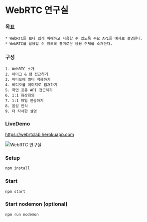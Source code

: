 # WebRTC 연구실 


### 목표

	* WebRTC를 보다 쉽게 이해하고 사용할 수 있도록 주요 API를 예제로 설명한다.
	* WebRTC를 활용할 수 있도록 흥미로운 응용 주제를 소개한다.

### 구성

	1. WebRTC 소개
	2. 마이크 & 캠 접근하기
	3. 비디오에 필터 적용하기
	4. 비디오를 이미지로 캡쳐하기
	5. 화면 공유 API 접근하기
	6. 1:1 화상회의
	7. 1:1 파일 전송하기
	8. 음성 인식
	9. 더 자세한 설명
	

### LiveDemo
https://webrtclab.herokuapp.com

![WebRTC 연구실](https://play.codejs.co.kr/dist/img/main.8301c4a6a87f98279cd4af1d8ce6b045.png)

### Setup
``` javascript
npm install
```

### Start
``` javascript
npm start
```

### Start nodemon (optional)
``` javascript
npm run nodemon
```
